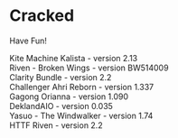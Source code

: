 # Cracked
Have Fun!

Kite Machine Kalista - version 2.13  
Riven - Broken Wings - version BW514009  
Clarity Bundle - version 2.2  
Challenger Ahri Reborn - version 1.337  
Gagong Orianna - version 1.090  
DeklandAIO - version 0.035  
Yasuo - The Windwalker - version 1.74  
HTTF Riven - version 2.2